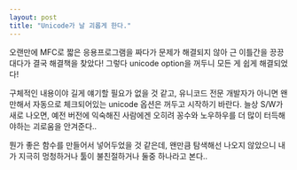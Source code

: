 ```yaml
---
layout: post
title: "Unicode가 날 괴롭게 한다."
---
```


오랜만에 MFC로 짧은 응용프로그램을 짜다가 문제가 해결되지 않아 근 이틀간을 끙끙대다가 결국 해결책을 찾았다! 그렇다 unicode option을 꺼두니 모든 게 쉽게 해결되었다!

구체적인 내용이야 길게 얘기할 필요가 없을 것 같고,
유니코드 전문 개발자가 아니면 왠만해서 자동으로 체크되어있는 unicode 옵션은 꺼두고 시작하기 바란다. 늘상 S/W가 새로 나오면, 예전 버전에 익숙해진 사람에겐 오히려 꽁수와 노우하우를 더 많이 터득해야하는 괴로움을 안겨준다..

뭔가 좋은 함수를 만들어서 넣어두었을 것 같은데, 왠만큼 탐색해선 나오지 않았으니 내가 지극히 멍청하거나 툴이 불친절하거나 둘중 하나라고 본다..

